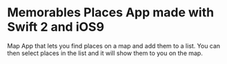 # Memorables Places App made with Swift 2 and iOS9

Map App that lets you find places on a map and add them to a list. 
You can then select places in the list and it will show them to you on the map.
